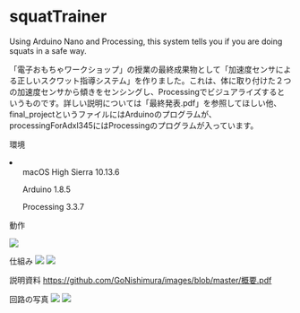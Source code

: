 # squatTrainer
Using Arduino Nano and Processing, this system tells you if you are doing squats in a safe way.

「電子おもちゃワークショップ」の授業の最終成果物として「加速度センサによる正しいスクワット指導システム」を作りました。これは、体に取り付けた２つの加速度センサから傾きをセンシングし、Processingでビジュアライズするというものです。詳しい説明については「最終発表.pdf」を参照してほしい他、final_projectというファイルにはArduinoのプログラムが、processingForAdxl345にはProcessingのプログラムが入っています。

環境
<li>
<ul>macOS High Sierra 10.13.6</ul>
<ul>Arduino 1.8.5</ul>
<ul>Processing 3.3.7</ul>
</li>

動作

<img src="https://github.com/GoNishimura/images/blob/master/ap.gif">

仕組み
<img src="https://github.com/GoNishimura/images/blob/master/最終発表のコピー-1.png">
<img src="https://github.com/GoNishimura/images/blob/master/最終発表のコピー2-1.png">

説明資料
https://github.com/GoNishimura/images/blob/master/概要.pdf

回路の写真
<img src="https://github.com/GoNishimura/images/blob/master/IMG_2847.jpg">
<img src="https://github.com/GoNishimura/images/blob/master/IMG_2848.jpg">
